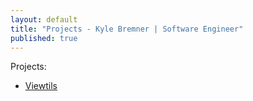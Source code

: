 ```yaml
---
layout: default
title: "Projects - Kyle Bremner | Software Engineer"
published: true
---
```


Projects:

* [Viewtils](/Viewtils/)